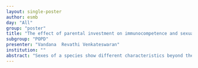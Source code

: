 ```yaml
---
layout: single-poster
author: esmb
day: "All"
group: "poster"
title: "The effect of parental investment on immunocompetence and sexual immune dimorphism"
subgroup: "POPD"
presenter: "Vandana  Revathi Venkateswaran"
institution: ""
abstract: "Sexes of a species show different characteristics beyond the differences in their sex- ual organs; this is known as sexual dimorphism and applies to immunocompetence as well. Immunocompetence is the ability of an individual to mount an immune response when exposed to pathogens. Females are shown to have increased longevity that comes with higher immunocompetence as compared to males and this may also lead to an increased probability of autoimmune disease in females. However, for some species such as pipefishes and seahorses belonging to the Syngnathid family, studies show that the males have a higher immunocompetence. Experimental evidences suggest that this could be due to the fact that these males undergo pregnancy i.e. the males have brood pouches where the eggs are fertilized; the fathers provide oxygen and nutrition to their offspring until they give birth to the juveniles. Therefore, an increase in immunocompetence may also be related to the amount of parental investment. In this study, using state dependent life-history theory, we show that for most species systems it is optimal to invest more in immunocompetence when the time spent in parental investment is longer. Our findings also show that an increase in parental investment brings about an earlier immunosenescence i.e. the gradual deterioration of the immune system that occurs with aging. We observe that an increase in investment towards immunocompetence is more pronounced in short-lived species with long brooding periods whereas species with a longer lifespan allocate more reserves towards offspring production. Our model also accounts for intraspecies scenarios: if a sex spends a longer fraction of its reproductive season in pregnancy or brooding (as compared to the other sex), then we find that this sex would invest more towards immunocompetence."
---
```

